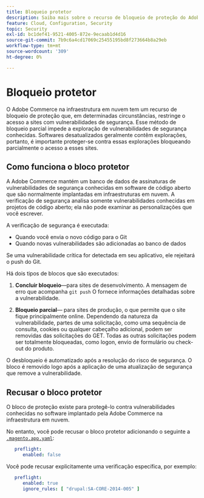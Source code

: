 ```yaml
---
title: Bloqueio protetor
description: Saiba mais sobre o recurso de bloqueio de proteção do Adobe Commerce na infraestrutura em nuvem e como ele funciona para proteger seu site contra vulnerabilidades de segurança conhecidas.
feature: Cloud, Configuration, Security
topic: Security
exl-id: bc1def41-9521-4005-872e-9ecaab1d4d16
source-git-commit: 7b9c6a4cd17069c25455195bd8f273664b8a29eb
workflow-type: tm+mt
source-wordcount: '309'
ht-degree: 0%

---
```


# Bloqueio protetor

O Adobe Commerce na infraestrutura em nuvem tem um recurso de bloqueio de proteção que, em determinadas circunstâncias, restringe o acesso a sites com vulnerabilidades de segurança. Esse método de bloqueio parcial impede a exploração de vulnerabilidades de segurança conhecidas. Softwares desatualizados geralmente contêm explorações, portanto, é importante proteger-se contra essas explorações bloqueando parcialmente o acesso a esses sites.

## Como funciona o bloco protetor

A Adobe Commerce mantém um banco de dados de assinaturas de vulnerabilidades de segurança conhecidas em software de código aberto que são normalmente implantadas em infraestruturas em nuvem. A verificação de segurança analisa somente vulnerabilidades conhecidas em projetos de código aberto; ela não pode examinar as personalizações que você escrever.

A verificação de segurança é executada:

- Quando você envia o novo código para o Git
- Quando novas vulnerabilidades são adicionadas ao banco de dados

Se uma vulnerabilidade crítica for detectada em seu aplicativo, ele rejeitará o push do Git.

Há dois tipos de blocos que são executados:

1. **Concluir bloqueio**—para sites de desenvolvimento. A mensagem de erro que acompanha `git push` O fornece informações detalhadas sobre a vulnerabilidade.

1. **Bloqueio parcial**— para sites de produção, o que permite que o site fique principalmente online. Dependendo da natureza da vulnerabilidade, partes de uma solicitação, como uma sequência de consulta, cookies ou qualquer cabeçalho adicional, podem ser removidas das solicitações do GET. Todas as outras solicitações podem ser totalmente bloqueadas, como logon, envio de formulário ou check-out do produto.

O desbloqueio é automatizado após a resolução do risco de segurança. O bloco é removido logo após a aplicação de uma atualização de segurança que remove a vulnerabilidade.

## Recusar o bloco protetor

O bloco de proteção existe para protegê-lo contra vulnerabilidades conhecidas no software implantado pela Adobe Commerce na infraestrutura em nuvem.

No entanto, você pode recusar o bloco protetor adicionando o seguinte a [`.magento.app.yaml`](../application/configure-app-yaml.md):

```yaml
   preflight:
      enabled: false
```

Você pode recusar explicitamente uma verificação específica, por exemplo:

```yaml
   preflight:
      enabled: true
      ignore_rules: [ "drupal:SA-CORE-2014-005" ]
```
